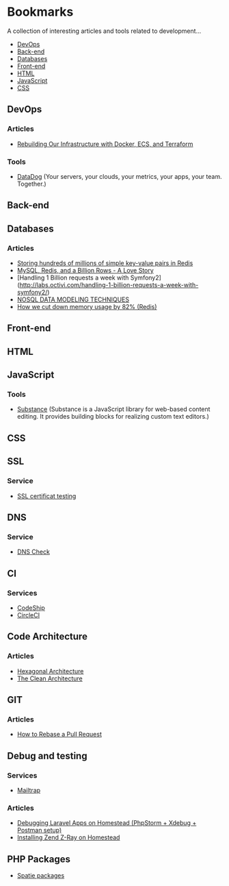 # Bookmarks

A collection of interesting articles and tools related to development...

- [DevOps](#devops)
- [Back-end](#back-end)
- [Databases](#databases)
- [Front-end](#front-end)
- [HTML](#html)
- [JavaScript](#javascript)
- [CSS](#css)

## DevOps

### Articles

- [Rebuilding Our Infrastructure with Docker, ECS, and Terraform](https://segment.com/blog/rebuilding-our-infrastructure)

### Tools

- [DataDog](https://www.datadoghq.com) (Your servers, your clouds, your metrics, your apps, your team. Together.)	

## Back-end

## Databases

### Articles

- [Storing hundreds of millions of simple key-value pairs in Redis](http://instagram-engineering.tumblr.com/post/12202313862/storing-hundreds-of-millions-of-simple-key-value)
- [MySQL, Redis, and a Billion Rows - A Love Story](http://www.justincarmony.com/blog/2011/05/23/mysql-redis-and-a-billion-rows-a-love-story/)
- [Handling 1 Billion requests a week with Symfony2] (http://labs.octivi.com/handling-1-billion-requests-a-week-with-symfony2/)
- [NOSQL DATA MODELING TECHNIQUES](https://highlyscalable.wordpress.com/2012/03/01/nosql-data-modeling-techniques/)
- [How we cut down memory usage by 82% (Redis)](http://labs.octivi.com/how-we-cut-down-memory-usage-by-82/)

## Front-end

## HTML

## JavaScript

### Tools

- [Substance](http://substance.io/) (Substance is a JavaScript library for web-based content editing. It provides building blocks for realizing custom text editors.)

## CSS

## SSL

### Service

- [SSL certificat testing](https://www.ssllabs.com/ssltest/analyze.html)

## DNS

### Service

- [DNS Check](http://www.dnsinspect.com/)

## CI

### Services

- [CodeShip](https://codeship.com/)
- [CircleCI](https://circleci.com/)

## Code Architecture

### Articles

- [Hexagonal Architecture](http://fideloper.com/hexagonal-architecture)
- [The Clean Architecture](https://blog.8thlight.com/uncle-bob/2012/08/13/the-clean-architecture.html)

## GIT

### Articles

- [How to Rebase a Pull Request](https://github.com/edx/edx-platform/wiki/How-to-Rebase-a-Pull-Request)

## Debug and testing

### Services

- [Mailtrap](https://mailtrap.io/)

### Articles
- [Debugging Laravel Apps on Homestead (PhpStorm + Xdebug + Postman setup)](http://blog.elenakolevska.com/debugging-laravel-on-homestead/)
- [Installing Zend Z-Ray on Homestead](https://laravel-news.com/2015/08/installing-zend-z-ray-on-homestead/)

## PHP Packages
- [Spatie packages](https://spatie.be/opensource)